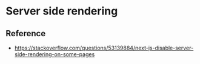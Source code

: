 # Server side rendering

## Reference

- https://stackoverflow.com/questions/53139884/next-js-disable-server-side-rendering-on-some-pages
